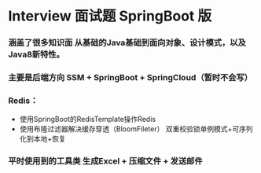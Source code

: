 # Interview 面试题 SpringBoot 版
### 涵盖了很多知识面 从基础的Java基础到面向对象、设计模式，以及Java8新特性。
### 主要是后端方向 SSM + SpringBoot + SpringCloud（暂时不会写）
### Redis：
* 使用SpringBoot的RedisTemplate操作Redis
* 使用布隆过滤器解决缓存穿透（BloomFileter） 双重校验锁单例模式+可序列化到本地+恢复
### 平时使用到的工具类 生成Excel + 压缩文件 + 发送邮件

